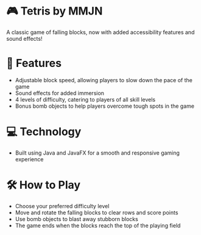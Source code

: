 #  🎮	Tetris by MMJN

A classic game of falling blocks, now with added accessibility features and sound effects!

# :rocket: Features

- Adjustable block speed, allowing players to slow down the pace of the game
- Sound effects for added immersion
- 4 levels of difficulty, catering to players of all skill levels
- Bonus bomb objects to help players overcome tough spots in the game

# 	:computer: Technology

- Built using Java and JavaFX for a smooth and responsive gaming experience

# :hammer_and_wrench: How to Play

- Choose your preferred difficulty level
- Move and rotate the falling blocks to clear rows and score points
- Use bomb objects to blast away stubborn blocks
- The game ends when the blocks reach the top of the playing field

